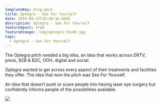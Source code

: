 ```yaml
---
templateKey: blog-post
title: Optegra - See For Yourself
date: 2019-09-23T16:49:16.050Z
description: Optegra - See For Yourself
featuredpost: true
featuredimage: /img/optegra-thumb.jpg
tags:
  - Optegra - See For Yourself
---
```

The Optegra pitch needed a big idea, an idea that works across DRTV, press, B2B & B2C, OOH, digital and social.

Optegra wanted to get across every aspect of their treatments and facilities they offer. The idea that won the pitch was See For Yourself.

An idea that doesn’t push or scare people into having laser eye surgery but confidently informs people of the possibilities available.

![](/img/kv-1-jpegg.jpg)
